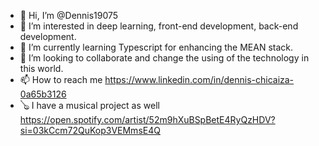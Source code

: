 - 👋 Hi, I’m @Dennis19075
- 👀 I’m interested in deep learning, front-end development, back-end development.
- 🌱 I’m currently learning Typescript for enhancing the MEAN stack.
- 💞️ I’m looking to collaborate and change the using of the technology in this world.
- 📫 How to reach me https://www.linkedin.com/in/dennis-chicaiza-0a65b3126
- 🪕 I have a musical project as well https://open.spotify.com/artist/52m9hXuBSpBetE4RyQzHDV?si=03kCcm72QuKop3VEMmsE4Q

<!---
Dennis19075/Dennis19075 is a ✨ special ✨ repository because its `README.md` (this file) appears on your GitHub profile.
You can click the Preview link to take a look at your changes.
--->
